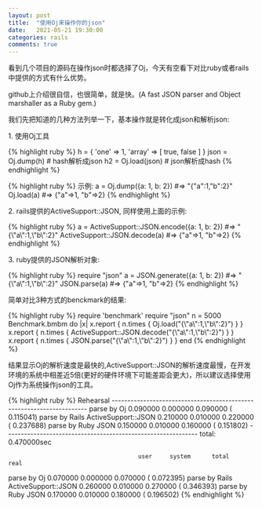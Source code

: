 ```yaml
---
layout: post
title:  "使用Oj来操作你的json"
date:   2021-05-21 19:30:00
categories: rails
comments: true
---
```

<p>
看到几个项目的源码在操作json时都选择了Oj，今天有空看下对比ruby或者rails中提供的方式有什么优势。
</p>

<p>
github上介绍很自信，也很简单，就是快。(A fast JSON parser and Object marshaller as a Ruby gem.)
</p>

<p>
我们先把知道的几种方法列举一下，基本操作就是转化成json和解析json:
</p>
<p>
1. 使用Oj工具
</p>
{% highlight ruby %}
h = { 'one' => 1, 'array' => [ true, false ] }
json = Oj.dump(h)  # hash解析成json
h2 = Oj.load(json) # json解析成hash
{% endhighlight %}

{% highlight ruby %}
示例:
a = Oj.dump({a: 1, b: 2})  #=> "{\"a\":1,\"b\":2}"
Oj.load(a)                 #=> {"a"=>1, "b"=>2}
{% endhighlight %}

<p>2. rails提供的ActiveSupport::JSON, 同样使用上面的示例:</p>
{% highlight ruby %}
a = ActiveSupport::JSON.encode({a: 1, b: 2})  #=> "{\"a\":1,\"b\":2}"
ActiveSupport::JSON.decode(a)                 #=> {"a"=>1, "b"=>2}
{% endhighlight %}

<p>3. ruby提供的JSON解析对象:</p>
{% highlight ruby %}
require "json"
a = JSON.generate({a: 1, b: 2})  #=> "{\"a\":1,\"b\":2}"
JSON.parse(a)                 #=> {"a"=>1, "b"=>2}
{% endhighlight %}


<p>简单对比3种方式的benckmark的结果:</p>
{% highlight ruby %}
require 'benchmark'
require "json"
n = 5000
Benchmark.bmbm do |x|
  x.report { n.times { Oj.load("{\"a\":1,\"b\":2}") } }
  x.report { n.times { ActiveSupport::JSON.decode("{\"a\":1,\"b\":2}") } }
  x.report { n.times { JSON.parse("{\"a\":1,\"b\":2}") } }
end
{% endhighlight %}

<p>结果显示Oj的解析速度是最快的,ActiveSupport::JSON的解析速度最慢，在开发环境的系统中相差近5倍(更好的硬件环境下可能差距会更大)，所以建议选择使用Oj作为系统操作json的工具。</p>
{% highlight ruby %}
Rehearsal ----------------------------------------------------------------------
parse by Oj                          0.090000   0.000000   0.090000 (  0.115041)
parse by Rails ActiveSupport::JSON   0.210000   0.010000   0.220000 (  0.237688)
parse by Ruby JSON                   0.150000   0.010000   0.160000 (  0.151802)
------------------------------------------------------------- total: 0.470000sec

                                         user     system      total        real
parse by Oj                          0.070000   0.000000   0.070000 (  0.072395)
parse by Rails ActiveSupport::JSON   0.260000   0.010000   0.270000 (  0.346393)
parse by Ruby JSON                   0.170000   0.010000   0.180000 (  0.196502)
{% endhighlight %}
